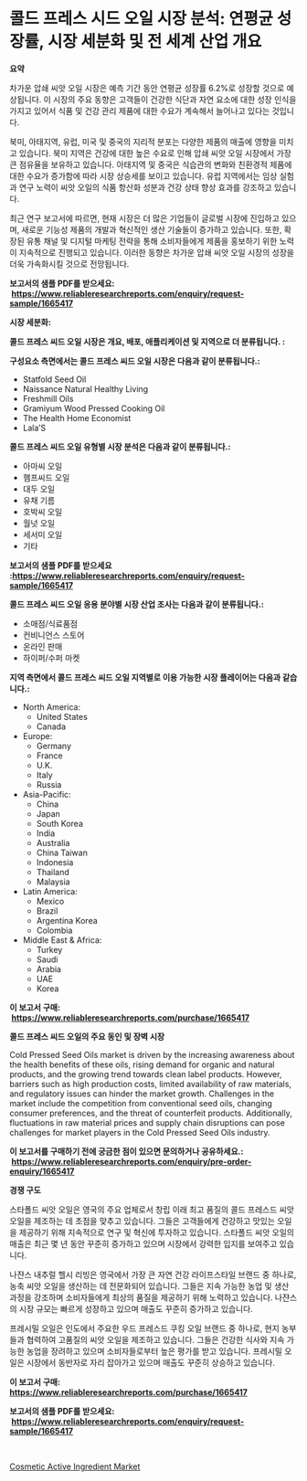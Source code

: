<p><h1>콜드 프레스 시드 오일 시장 분석: 연평균 성장률, 시장 세분화 및 전 세계 산업 개요</h1></p><p><strong>요약</strong></p>
<p><p>차가운 압쇄 씨앗 오일 시장은 예측 기간 동안 연평균 성장률 6.2%로 성장할 것으로 예상됩니다. 이 시장의 주요 동향은 고객들이 건강한 식단과 자연 요소에 대한 성장 인식을 가지고 있어서 식품 및 건강 관리 제품에 대한 수요가 계속해서 늘어나고 있다는 것입니다. </p><p>북미, 아태지역, 유럽, 미국 및 중국의 지리적 분포는 다양한 제품의 매출에 영향을 미치고 있습니다. 북미 지역은 건강에 대한 높은 수요로 인해 압쇄 씨앗 오일 시장에서 가장 큰 점유율을 보유하고 있습니다. 아태지역 및 중국은 식습관의 변화와 친환경적 제품에 대한 수요가 증가함에 따라 시장 상승세를 보이고 있습니다. 유럽 지역에서는 임상 실험과 연구 노력이 씨앗 오일의 식품 항산화 성분과 건강 상태 향상 효과를 강조하고 있습니다.</p><p>최근 연구 보고서에 따르면, 현재 시장은 더 많은 기업들이 글로벌 시장에 진입하고 있으며, 새로운 기능성 제품의 개발과 혁신적인 생산 기술들이 증가하고 있습니다. 또한, 확장된 유통 채널 및 디지털 마케팅 전략을 통해 소비자들에게 제품을 홍보하기 위한 노력이 지속적으로 진행되고 있습니다. 이러한 동향은 차가운 압쇄 씨앗 오일 시장의 성장을 더욱 가속화시킬 것으로 전망됩니다.</p></p>
<p><strong>보고서의 샘플 PDF를 받으세요: &nbsp;<a href="https://www.reliableresearchreports.com/enquiry/request-sample/1665417">https://www.reliableresearchreports.com/enquiry/request-sample/1665417</a></strong></p>
<p><strong>시장 세분화:</strong></p>
<p><strong> 콜드 프레스 씨드 오일 시장은 개요, 배포, 애플리케이션 및 지역으로 더 분류됩니다. :</strong></p>
<p><strong>구성요소 측면에서는 콜드 프레스 씨드 오일 시장은 다음과 같이 분류됩니다.:</strong></p>
<p><ul><li>Statfold Seed Oil</li><li>Naissance Natural Healthy Living</li><li>Freshmill Oils</li><li>Gramiyum Wood Pressed Cooking Oil</li><li>The Health Home Economist</li><li>Lala’S</li></ul></p>
<p><strong> 콜드 프레스 씨드 오일 유형별 시장 분석은 다음과 같이 분류됩니다.:</strong></p>
<p><ul><li>아마씨 오일</li><li>햄프씨드 오일</li><li>대두 오일</li><li>유채 기름</li><li>호박씨 오일</li><li>월넛 오일</li><li>세서미 오일</li><li>기타</li></ul></p>
<p><strong>보고서의 샘플 PDF를 받으세요 :<a href="https://www.reliableresearchreports.com/enquiry/request-sample/1665417">https://www.reliableresearchreports.com/enquiry/request-sample/1665417</a></strong></p>
<p><strong> 콜드 프레스 씨드 오일 응용 분야별 시장 산업 조사는 다음과 같이 분류됩니다.:</strong></p>
<p><ul><li>소매점/식료품점</li><li>컨비니언스 스토어</li><li>온라인 판매</li><li>하이퍼/수퍼 마켓</li></ul></p>
<p><strong>지역 측면에서 콜드 프레스 씨드 오일 지역별로 이용 가능한 시장 플레이어는 다음과 같습니다.:</strong></p>
<p><ul>
    <li>
        North America:
        <ul>
            <li>United States</li>
            <li>Canada</li>
        </ul>
    </li>
    <li>
        Europe:
        <ul>
            <li>Germany</li>
            <li>France</li>
            <li>U.K.</li>
            <li>Italy</li>
            <li>Russia</li>
        </ul>
    </li>
    <li>
        Asia-Pacific:
        <ul>
            <li>China</li>
            <li>Japan</li>
            <li>South Korea</li>
            <li>India</li>
            <li>Australia</li>
            <li>China Taiwan</li>
            <li>Indonesia</li>
            <li>Thailand</li>
            <li>Malaysia</li>
        </ul>
    </li>
    <li>
        Latin America:
        <ul>
            <li>Mexico</li>
            <li>Brazil</li>
            <li>Argentina Korea</li>
            <li>Colombia</li>
        </ul>
    </li>
    <li>
        Middle East & Africa:
        <ul>
            <li>Turkey</li>
            <li>Saudi</li>
            <li>Arabia</li>
            <li>UAE</li>
            <li>Korea</li>
        </ul>
    </li>
    </ul></p>
<p><strong>이 보고서 구매: &nbsp;<a href="https://www.reliableresearchreports.com/purchase/1665417">https://www.reliableresearchreports.com/purchase/1665417</a></strong></p>
<p><strong>콜드 프레스 씨드 오일의 주요 동인 및 장벽 시장</strong></p>
<p><p>Cold Pressed Seed Oils market is driven by the increasing awareness about the health benefits of these oils, rising demand for organic and natural products, and the growing trend towards clean label products. However, barriers such as high production costs, limited availability of raw materials, and regulatory issues can hinder the market growth. Challenges in the market include the competition from conventional seed oils, changing consumer preferences, and the threat of counterfeit products. Additionally, fluctuations in raw material prices and supply chain disruptions can pose challenges for market players in the Cold Pressed Seed Oils industry.</p></p>
<p><strong>이 보고서를 구매하기 전에 궁금한 점이 있으면 문의하거나 공유하세요.: &nbsp;<a href="https://www.reliableresearchreports.com/enquiry/pre-order-enquiry/1665417">https://www.reliableresearchreports.com/enquiry/pre-order-enquiry/1665417</a></strong></p>
<p><strong>경쟁 구도</strong></p>
<p><p>스타폴드 씨앗 오일은 영국의 주요 업체로서 창립 이래 최고 품질의 콜드 프레스드 씨앗 오일을 제조하는 데 초점을 맞추고 있습니다. 그들은 고객들에게 건강하고 맛있는 오일을 제공하기 위해 지속적으로 연구 및 혁신에 투자하고 있습니다. 스타폴드 씨앗 오일의 매출은 최근 몇 년 동안 꾸준히 증가하고 있으며 시장에서 강력한 입지를 보여주고 있습니다.</p><p>나쟌스 내추럴 헬시 리빙은 영국에서 가장 큰 자연 건강 라이프스타일 브랜드 중 하나로, 농축 씨앗 오일을 생산하는 데 전문화되어 있습니다. 그들은 지속 가능한 농업 및 생산 과정을 강조하며 소비자들에게 최상의 품질을 제공하기 위해 노력하고 있습니다. 나쟌스의 시장 규모는 빠르게 성장하고 있으며 매출도 꾸준히 증가하고 있습니다.</p><p>프레시밀 오일은 인도에서 주요한 우드 프레스드 쿠킹 오일 브랜드 중 하나로, 현지 농부들과 협력하여 고품질의 씨앗 오일을 제조하고 있습니다. 그들은 건강한 식사와 지속 가능한 농업을 장려하고 있으며 소비자들로부터 높은 평가를 받고 있습니다. 프레시밀 오일은 시장에서 동반자로 자리 잡아가고 있으며 매출도 꾸준히 상승하고 있습니다.</p></p>
<p><strong>이 보고서 구매: &nbsp; <a href="https://www.reliableresearchreports.com/purchase/1665417">https://www.reliableresearchreports.com/purchase/1665417</a></strong></p>
<p><strong>보고서의 샘플 PDF를 받으세요: &nbsp;<a href="https://www.reliableresearchreports.com/enquiry/request-sample/1665417">https://www.reliableresearchreports.com/enquiry/request-sample/1665417</a></strong><strong></strong></p>
<p>&nbsp;</p>
<p><p><a href="https://noble-drawer-34c.notion.site/Cosmetic-Active-Ingredient-Market-Size-2024-2031-Global-Industrial-Analysis-Key-Geographical-Regi-470bd3a1ab234a57be8fc531a688c166">Cosmetic Active Ingredient Market</a></p></p>